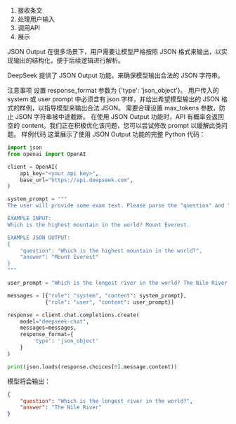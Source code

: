﻿1. 接收条文
2. 处理用户输入
3. 调用API
4. 展示

JSON Output
在很多场景下，用户需要让模型严格按照 JSON 格式来输出，以实现输出的结构化，便于后续逻辑进行解析。

DeepSeek 提供了 JSON Output 功能，来确保模型输出合法的 JSON 字符串。

注意事项
设置 response_format 参数为 {'type': 'json_object'}。
用户传入的 system 或 user prompt 中必须含有 json 字样，并给出希望模型输出的 JSON 格式的样例，以指导模型来输出合法 JSON。
需要合理设置 max_tokens 参数，防止 JSON 字符串被中途截断。
在使用 JSON Output 功能时，API 有概率会返回空的 content。我们正在积极优化该问题，您可以尝试修改 prompt 以缓解此类问题。
样例代码
这里展示了使用 JSON Output 功能的完整 Python 代码：
```python
import json
from openai import OpenAI

client = OpenAI(
    api_key="<your api key>",
    base_url="https://api.deepseek.com",
)

system_prompt = """
The user will provide some exam text. Please parse the "question" and "answer" and output them in JSON format. 

EXAMPLE INPUT: 
Which is the highest mountain in the world? Mount Everest.

EXAMPLE JSON OUTPUT:
{
    "question": "Which is the highest mountain in the world?",
    "answer": "Mount Everest"
}
"""

user_prompt = "Which is the longest river in the world? The Nile River."

messages = [{"role": "system", "content": system_prompt},
            {"role": "user", "content": user_prompt}]

response = client.chat.completions.create(
    model="deepseek-chat",
    messages=messages,
    response_format={
        'type': 'json_object'
    }
)

print(json.loads(response.choices[0].message.content))
```

模型将会输出：
```json
{
    "question": "Which is the longest river in the world?",
    "answer": "The Nile River"
}
```
